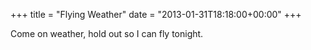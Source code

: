 +++
title = "Flying Weather"
date = "2013-01-31T18:18:00+00:00"
+++

Come on weather, hold out so I can fly tonight.
			
